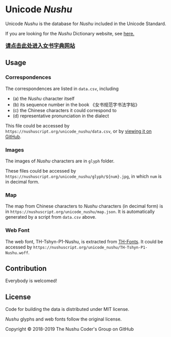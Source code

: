 # Unicode _Nushu_

Unicode _Nushu_ is the database for _Nushu_ included in the Unicode Standard.

If you are looking for the _Nushu_ Dictionary website, see [here.<br/><br/><big>**请点击此处进入女书字典网站**</big>](https://nushuscript.org/)

## Usage

### Correspondences

The correspondences are listed in `data.csv`, including

* (a) the _Nushu_ character itself
* (b) its sequence number in the book 《女书规范字书法字帖》
* (c) the Chinese characters it could correspond to
* (d) representative pronunciation in the dialect

This file could be accessed by `https://nushuscript.org/unicode_nushu/data.csv`, or by [viewing it on GitHub](https://github.com/nushu-script/unicode_nushu/blob/master/data.csv).

### Images

The images of _Nushu_ characters are in `glyph` folder.

These files could be accessed by `https://nushuscript.org/unicode_nushu/glyph/${num}.jpg`, in which `num` is in decimal form.

### Map

The map from Chinese characters to _Nushu_ characters (in decimal form) is in `https://nushuscript.org/unicode_nushu/map.json`. It is automatically generated by a script from `data.csv` above.

### Web Font

The web font, TH-Tshyn-P1-Nushu, is extracted from [TH-Fonts](//cheonhyeong.com/Simplified/download.html). It could be accessed by `https://nushuscript.org/unicode_nushu/TH-Tshyn-P1-Nushu.woff`.

## Contribution

Everybody is welcomed!

## License

Code for building the data is distributed under MIT license.

_Nushu_ glyphs and web fonts follow the original license.

Copyright &copy; 2018-2019 The Nushu Coder's Group on GitHub
